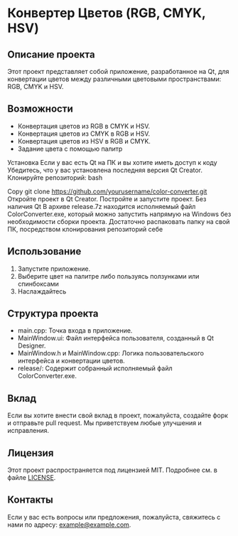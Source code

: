 # Конвертер Цветов (RGB, CMYK, HSV)

## Описание проекта

Этот проект представляет собой приложение, разработанное на Qt, для конвертации цветов между различными цветовыми пространствами: RGB, CMYK и HSV.

## Возможности

- Конвертация цветов из RGB в CMYK и HSV.
- Конвертация цветов из CMYK в RGB и HSV.
- Конвертация цветов из HSV в RGB и CMYK.
- Задание цвета с помощью палитр 

Установка
Если у вас есть Qt на ПК и вы хотите иметь доступ к коду
Убедитесь, что у вас установлена последняя версия Qt Creator.
Клонируйте репозиторий:
bash

Copy
git clone https://github.com/yourusername/color-converter.git
Откройте проект в Qt Creator.
Постройте и запустите проект.
Без наличия Qt
В архиве release.7z находится исполняемый файл ColorConverter.exe, который можно запустить напрямую на Windows без необходимости сборки проекта. Достаточно распаковать папку на свой ПК, посредством клонирования 
репозиторий себе 
## Использование

1. Запустите приложение.
2. Выберите цвет на палитре либо пользуясь ползунками или спинбоксами
3. Наслаждайтесь


## Структура проекта

- main.cpp: Точка входа в приложение.
- MainWindow.ui: Файл интерфейса пользователя, созданный в Qt Designer.
- MainWindow.h и MainWindow.cpp: Логика пользовательского интерфейса и конвертации цветов.
- release/: Содержит собранный исполняемый файл ColorConverter.exe.

## Вклад

Если вы хотите внести свой вклад в проект, пожалуйста, создайте форк и отправьте pull request. Мы приветствуем любые улучшения и исправления.

## Лицензия

Этот проект распространяется под лицензией MIT. Подробнее см. в файле [LICENSE](LICENSE).

## Контакты

Если у вас есть вопросы или предложения, пожалуйста, свяжитесь с нами по адресу: example@example.com.
